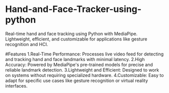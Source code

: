 # Hand-and-Face-Tracker-using-python
Real-time hand and face tracking using Python with MediaPipe. Lightweight, efficient, and customizable for applications like gesture recognition and HCI.

#Features
1.Real-Time Performance: Processes live video feed for detecting and tracking hand and face landmarks with minimal latency.
2.High Accuracy: Powered by MediaPipe's pre-trained models for precise and reliable landmark detection.
3.Lightweight and Efficient: Designed to work on systems without requiring specialized hardware.
4.Customizable: Easy to adapt for specific use cases like gesture recognition or virtual reality interfaces.
